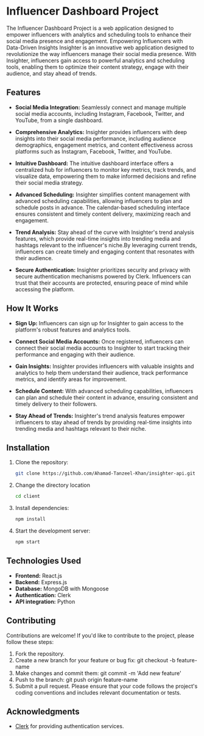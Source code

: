 # Influencer Dashboard Project

The Influencer Dashboard Project is a web application designed to empower influencers with analytics and scheduling tools to enhance their social media presence and engagement. Empowering Influencers with Data-Driven Insights
Insighter is an innovative web application designed to revolutionize the way influencers manage their social media presence. With Insighter, influencers gain access to powerful analytics and scheduling tools, enabling them to optimize their content strategy, engage with their audience, and stay ahead of trends.


## Features

- **Social Media Integration:** Seamlessly connect and manage multiple social media accounts, including Instagram, Facebook, Twitter, and YouTube, from a single dashboard.

- **Comprehensive Analytics:** Insighter provides influencers with deep insights into their social media performance, including audience demographics, engagement metrics, and content effectiveness across platforms such as Instagram, Facebook, Twitter, and YouTube.

- **Intuitive Dashboard:** The intuitive dashboard interface offers a centralized hub for influencers to monitor key metrics, track trends, and visualize data, empowering them to make informed decisions and refine their social media strategy.

- **Advanced Scheduling:** Insighter simplifies content management with advanced scheduling capabilities, allowing influencers to plan and schedule posts in advance. The calendar-based scheduling interface ensures consistent and timely content delivery, maximizing reach and engagement.

- **Trend Analysis:** Stay ahead of the curve with Insighter's trend analysis features, which provide real-time insights into trending media and hashtags relevant to the influencer's niche.By leveraging current trends, influencers can create timely and engaging content that resonates with their audience.

- **Secure Authentication:** Insighter prioritizes security and privacy with secure authentication mechanisms powered by Clerk. Influencers can trust that their accounts are protected, ensuring peace of mind while accessing the platform.

## How It Works
- **Sign Up:** Influencers can sign up for Insighter to gain access to the platform's robust features and analytics tools.

- **Connect Social Media Accounts:** Once registered, influencers can connect their social media accounts to Insighter to start tracking their performance and engaging with their audience.

- **Gain Insights:** Insighter provides influencers with valuable insights and analytics to help them understand their audience, track performance metrics, and identify areas for improvement.

- **Schedule Content:** With advanced scheduling capabilities, influencers can plan and schedule their content in advance, ensuring consistent and timely delivery to their followers.

- **Stay Ahead of Trends:** Insighter's trend analysis features empower influencers to stay ahead of trends by providing real-time insights into trending media and hashtags relevant to their niche.



## Installation

1. Clone the repository:
   ```bash
   git clone https://github.com/Ahamad-Tanzeel-Khan/insighter-api.git
2. Change the directory location
    ```bash
    cd client
3. Install dependencies:
    ```bash
    npm install
4. Start the development server:
    ```bash
    npm start
    
## Technologies Used
- **Frontend:** React.js
- **Backend:** Express.js
- **Database:** MongoDB with Mongoose
- **Authentication:** Clerk
- **API integration:** Python

## Contributing
Contributions are welcome! If you'd like to contribute to the project, please follow these steps:

1. Fork the repository.
2. Create a new branch for your feature or bug fix: git checkout -b feature-name
3. Make changes and commit them: git commit -m 'Add new feature'
4. Push to the branch: git push origin feature-name
5. Submit a pull request.
Please ensure that your code follows the project's coding conventions and includes relevant documentation or tests.

## Acknowledgments
- [Clerk](https://clerk.dev/) for providing authentication services.
